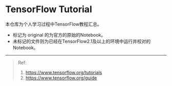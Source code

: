 # TensorFlow Tutorial

本仓库为个人学习过程中TensorFlow教程汇总。

- 标记为 original 的为官方的原始的Notebook。
- 未标记的文件则为已经在TensorFlow2.1及以上的环境中运行并校对的Notebook。

---

> Ref:
>
> 1. https://www.tensorflow.org/tutorials
> 2. https://www.tensorflow.org/guide

